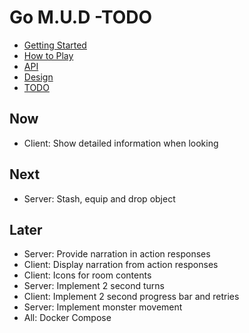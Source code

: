 # Go M.U.D -TODO

- [Getting Started](README.md)
- [How to Play](README-HOWTOPLAY.md)
- [API](README-API.md)
- [Design](README-DESIGN.md)
- [TODO](README-TODO.md)

## Now

- Client: Show detailed information when looking

## Next

- Server: Stash, equip and drop object

## Later

- Server: Provide narration in action responses
- Client: Display narration from action responses
- Client: Icons for room contents
- Server: Implement 2 second turns
- Client: Implement 2 second progress bar and retries
- Server: Implement monster movement
- All: Docker Compose

